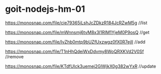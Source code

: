 # goit-nodejs-hm-01

https://monosnap.com/file/cie79365iLshJcZDkzR184JcRZwM5g //list

https://monosnap.com/file/mWnnsmj6tvM8x3l1RIM1YjeM0P9osQ //get

https://monosnap.com/file/IvZhb0mtp9bUZfUxzwgz0fX0R7ejIl //add

https://monosnap.com/file/T1nHhQdeiWxDdvmy8WoQRXKVd2V0Sf //remove

https://monosnap.com/file/KTdfUIck3uemej2GlWjkX0g382wYxR //update
